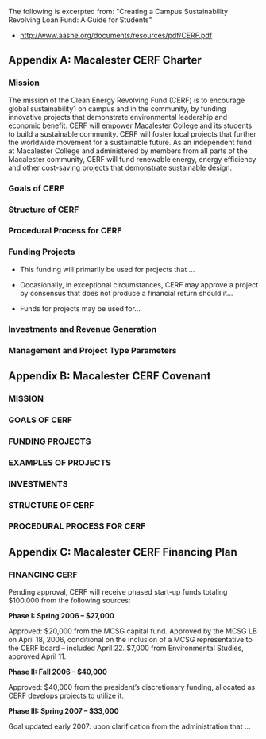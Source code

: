 The following is excerpted from: "Creating a Campus Sustainability Revolving Loan Fund: A Guide for Students"
* http://www.aashe.org/documents/resources/pdf/CERF.pdf



## Appendix A: Macalester CERF Charter

### Mission

The mission of the Clean Energy Revolving Fund (CERF) is to encourage global sustainability1 on campus
and in the community, by funding innovative projects that demonstrate environmental leadership and economic
benefit. CERF will empower Macalester College and its students to build a sustainable community.
CERF will foster local projects that further the worldwide movement for a sustainable future. As an independent
fund at Macalester College and administered by members from all parts of the Macalester community,
CERF will fund renewable energy, energy efficiency and other cost-saving projects that demonstrate sustainable
design.

### Goals of CERF

### Structure of CERF

### Procedural Process for CERF

### Funding Projects

* This funding will primarily be used for projects that ...

* Occasionally, in exceptional circumstances, CERF may approve a project by consensus that does not
produce a financial return should it...

* Funds for projects may be used for...

### Investments and Revenue Generation

### Management and Project Type Parameters

## Appendix B: Macalester CERF Covenant

### MISSION

### GOALS OF CERF

### FUNDING PROJECTS

### EXAMPLES OF PROJECTS

### INVESTMENTS

### STRUCTURE OF CERF

### PROCEDURAL PROCESS FOR CERF

## Appendix C: Macalester CERF Financing Plan

### FINANCING CERF
Pending approval, CERF will receive phased start-up funds totaling $100,000 from the following sources:

**Phase I: Spring 2006 – $27,000**

Approved:
$20,000 from the MCSG capital fund. Approved by the MCSG LB on April 18, 2006,
conditional on the inclusion of a MCSG representative to the CERF board – included
April 22.
$7,000 from Environmental Studies, approved April 11.

**Phase II: Fall 2006 – $40,000**

Approved:
$40,000 from the president’s discretionary funding, allocated as CERF develops
projects to utilize it.

**Phase III: Spring 2007 – $33,000**

Goal updated early 2007: upon clarification from the administration that ...
